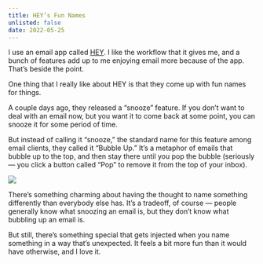 ```yaml
---
title: HEY’s Fun Names
unlisted: false
date: 2022-05-25
---
```


I use an email app called [HEY](https://hey.com). I like the workflow that it gives me, and a bunch of features add up to me enjoying email more because of the app. That’s beside the point.

One thing that I really like about HEY is that they come up with fun names for things.

A couple days ago, they released a “snooze” feature. If you don’t want to deal with an email now, but you want it to come back at some point, you can snooze it for some period of time.

But instead of calling it “snooze,” the standard name for this feature among email clients, they called it “Bubble Up.” It’s a metaphor of emails that bubble up to the top, and then stay there until you pop the bubble (seriously — you click a button called “Pop” to remove it from the top of your inbox).

![](/posts/hey-names/170380669-246fc3c0-4e5e-4a3a-8c48-7f34ac1498c0.png)

There’s something charming about having the thought to name something differently than everybody else has. It’s a tradeoff, of course — people generally know what snoozing an email is, but they don’t know what bubbling up an email is.

But still, there’s something special that gets injected when you name something in a way that’s unexpected. It feels a bit more fun than it would have otherwise, and I love it.
